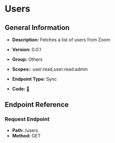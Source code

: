 # Users

## General Information

- **Description:** Fetches a list of users from Zoom

- **Version:** 0.0.1
- **Group:** Others
- **Scopes:**: user:read,user:read:admin
- **Endpoint Type:** Sync
- **Code:** [🔗](https://github.com/NangoHQ/integration-templates/tree/main/integrations/zoom/syncs/users.ts)

## Endpoint Reference

### Request Endpoint

- **Path:** /users
- **Method:** GET
